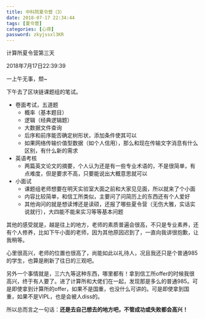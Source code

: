 ```yaml
---
title: 中科院夏令营（3）
date: 2018-07-17 22:34:44
tags: [夏令营]
categories: [心得]
password: zkyjssxl3KR
---
```

计算所夏令营第三天

<!-- more -->

2018年7月17日22:39:39

一上午无事，颓~

下午去了区块链课题组的笔试。

- 卷面考试，五道题
	- 概率（基本题目）
	- 逻辑（经典逻辑题）
	- 大数据文件查询
	- 后序和前序能否确定树形状，添加条件使其可以
	- 如果网络传输价值型数据（如个人信用），那么和现在传输文字消息有什么区别，有什么新的需求
- 英语考核
	- 两篇英文论文的摘要，个人认为还是有一些专业术语的，不是很简单，有点难度，但是要求不高，只要能说出大概意思就可以
- 小面试
	- 课题组老师想要在明天实验室大面之前和大家见见面，所以就来了个小面
	- 内容比较简单，和信工所类似，主要问了问简历上的东西还有个人爱好
	- 其他询问的就是想读博还是读硕，还报了哪些夏令营（无伤大雅，实话实说就行），大四能不能来实习等等基本问题

其他的感受就是，越是往上的地方，老师的素质普遍会很高，不只是专业素养，还有个人修养，比如下午小面的老师，因为其他原因迟到了，一直向我讲很抱歉，让我稍等。

心里很高兴，老师的位置也很高了，尚能如此以礼待人，况且我还只是个普通985的学生，也算是刷新了往日的三观吧。

另外一个事情就是，三六九等这种东西，哪里都有！拿到信工所offer的时候我很高兴，终于有人要了。进了计算所和大佬们在一起，发现那是多么的普通985。可是即使拿到计算所的offer，如果不是国重，也没什么可讲的。可是即使拿到国重，如果不是VIPL，也是会被人diss的。

所以总而言之一句话：**还是去自己想去的地方吧，不管成功或失败都会高兴！**
